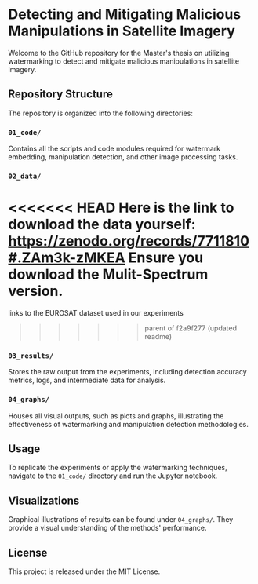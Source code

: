 # Detecting and Mitigating Malicious Manipulations in Satellite Imagery 

Welcome to the GitHub repository for the Master's thesis on utilizing watermarking to detect and mitigate malicious manipulations in satellite imagery.

## Repository Structure

The repository is organized into the following directories:

### `01_code/`
Contains all the scripts and code modules required for watermark embedding, manipulation detection, and other image processing tasks.

### `02_data/`
<<<<<<< HEAD
Here is the link to download the data yourself: https://zenodo.org/records/7711810#.ZAm3k-zMKEA
Ensure you download the Mulit-Spectrum version.  
=======
links to the EUROSAT dataset used in our experiments
>>>>>>> parent of f2a9f277 (updated readme)

### `03_results/`
Stores the raw output from the experiments, including detection accuracy metrics, logs, and intermediate data for analysis.

### `04_graphs/`
Houses all visual outputs, such as plots and graphs, illustrating the effectiveness of watermarking and manipulation detection methodologies.

## Usage

To replicate the experiments or apply the watermarking techniques, navigate to the `01_code/` directory and  run the Jupyter notebook.

## Visualizations

Graphical illustrations of results can be found under `04_graphs/`. They provide a visual understanding of the methods' performance.

## License

This project is released under the MIT License.